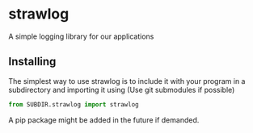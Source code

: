 # strawlog
A simple logging library for our applications

## Installing
The simplest way to use strawlog is to include it with your program in a subdirectory and importing it using (Use git submodules if possible)

```python
from SUBDIR.strawlog import strawlog
```

A pip package might be added in the future if demanded.
